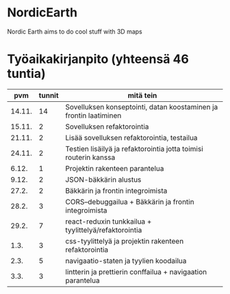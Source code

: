 # NordicEarth

Nordic Earth aims to do cool stuff with 3D maps

# Työaikakirjanpito (yhteensä 46 tuntia)

| pvm    | tunnit | mitä tein                                                         |
| ------ | ------ | ----------------------------------------------------------------- |
| 14.11. | 14     | Sovelluksen konseptointi, datan koostaminen ja frontin laatiminen |
| 15.11. | 2      | Sovelluksen refaktorointia                                        |
| 21.11. | 2      | Lisää sovelluksen refaktorointia, testailua                       |
| 24.11. | 2      | Testien lisäilyä ja refaktorointia jotta toimisi routerin kanssa  |
| 6.12.  | 1      | Projektin rakenteen parantelua                                    |
| 9.12.  | 2      | JSON-bäkkärin alustus                                             |
| 27.2.  | 2      | Bäkkärin ja frontin integroimista                                 |
| 28.2.  | 3      | CORS–debuggailua + Bäkkärin ja frontin integroimista              |
| 29.2.  | 7      | react-reduxin tunkkailua + tyylittelyä/refaktorointia             |
| 1.3.   | 3      | css-tyylittelyä ja projektin rakenteen refaktorointia             |
| 2.3.   | 5      | navigaatio-staten ja tyylien koodailua                            |
| 3.3.   | 3      | lintterin ja prettierin conffailua + navigaation parantelua       |
